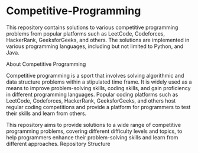 # Competitive-Programming

This repository contains solutions to various competitive programming problems from popular platforms such as LeetCode, Codeforces, HackerRank, GeeksforGeeks, and others. The solutions are implemented in various programming languages, including but not limited to Python, and Java.


About Competitive Programming

Competitive programming is a sport that involves solving algorithmic and data structure problems within a stipulated time frame. It is widely used as a means to improve problem-solving skills, coding skills, and gain proficiency in different programming languages. Popular coding platforms such as LeetCode, Codeforces, HackerRank, GeeksforGeeks, and others host regular coding competitions and provide a platform for programmers to test their skills and learn from others.

This repository aims to provide solutions to a wide range of competitive programming problems, covering different difficulty levels and topics, to help programmers enhance their problem-solving skills and learn from different approaches.
Repository Structure

